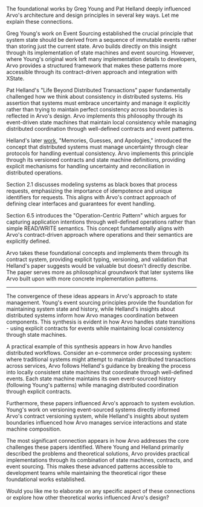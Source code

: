The foundational works by Greg Young and Pat Helland deeply influenced Arvo's architecture and design principles in several key ways. Let me explain these connections.

Greg Young's work on Event Sourcing established the crucial principle that system state should be derived from a sequence of immutable events rather than storing just the current state. Arvo builds directly on this insight through its implementation of state machines and event sourcing. However, where Young's original work left many implementation details to developers, Arvo provides a structured framework that makes these patterns more accessible through its contract-driven approach and integration with XState.

Pat Helland's "Life Beyond Distributed Transactions" paper fundamentally challenged how we think about consistency in distributed systems. His assertion that systems must embrace uncertainty and manage it explicitly rather than trying to maintain perfect consistency across boundaries is reflected in Arvo's design. Arvo implements this philosophy through its event-driven state machines that maintain local consistency while managing distributed coordination through well-defined contracts and event patterns.

Helland's later [work](https://www.cliffsnotes.com/study-notes/18991739), "Memories, Guesses, and Apologies," introduced the concept that distributed systems must manage uncertainty through clear protocols for handling eventual consistency. Arvo implements this principle through its versioned contracts and state machine definitions, providing explicit mechanisms for handling uncertainty and reconciliation in distributed operations.

Section 2.1 discusses modeling systems as black boxes that process requests, emphasizing the importance of idempotence and unique identifiers for requests. This aligns with Arvo's contract approach of defining clear interfaces and guarantees for event handling.

Section 6.5 introduces the "Operation-Centric Pattern" which argues for capturing application intentions through well-defined operations rather than simple READ/WRITE semantics. This concept fundamentally aligns with Arvo's contract-driven approach where operations and their semantics are explicitly defined.

Arvo takes these foundational concepts and implements them through its contract system, providing explicit typing, versioning, and validation that Helland's paper suggests would be valuable but doesn't directly describe. The paper serves more as philosophical groundwork that later systems like Arvo built upon with more concrete implementation patterns.

--- 

The convergence of these ideas appears in Arvo's approach to state management. Young's event sourcing principles provide the foundation for maintaining system state and history, while Helland's insights about distributed systems inform how Arvo manages coordination between components. This synthesis is evident in how Arvo handles state transitions - using explicit contracts for events while maintaining local consistency through state machines.

A practical example of this synthesis appears in how Arvo handles distributed workflows. Consider an e-commerce order processing system: where traditional systems might attempt to maintain distributed transactions across services, Arvo follows Helland's guidance by breaking the process into locally consistent state machines that coordinate through well-defined events. Each state machine maintains its own event-sourced history (following Young's patterns) while managing distributed coordination through explicit contracts.

Furthermore, these papers influenced Arvo's approach to system evolution. Young's work on versioning event-sourced systems directly informed Arvo's contract versioning system, while Helland's insights about system boundaries influenced how Arvo manages service interactions and state machine composition.

The most significant connection appears in how Arvo addresses the core challenges these papers identified. Where Young and Helland primarily described the problems and theoretical solutions, Arvo provides practical implementations through its combination of state machines, contracts, and event sourcing. This makes these advanced patterns accessible to development teams while maintaining the theoretical rigor these foundational works established.

Would you like me to elaborate on any specific aspect of these connections or explore how other theoretical works influenced Arvo's design?